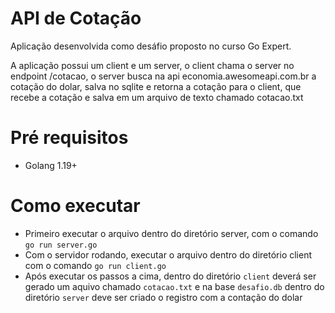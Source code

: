 # API de Cotação

Aplicação desenvolvida como desáfio proposto no curso Go Expert.

A aplicação possui um client e um server, o client chama o server no endpoint /cotacao, o server busca na api economia.awesomeapi.com.br a cotação do dolar, salva no sqlite e retorna a cotação para o client, que recebe a cotação e salva em um arquivo de texto chamado cotacao.txt

# Pré requisitos

- Golang 1.19+

# Como executar

- Primeiro executar o arquivo dentro do diretório server, com o comando `go run server.go`
- Com o servidor rodando, executar o arquivo dentro do diretório client com o comando `go run client.go`
- Após executar os passos a cima, dentro do diretório `client` deverá ser gerado um aquivo chamado `cotacao.txt` e na base `desafio.db` dentro do diretório `server` deve ser criado o registro com a contação do dolar